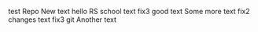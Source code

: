 test Repo
New text
hello
RS school
text fix3
good text
Some more text
fix2 changes
text fix3
git
Another text
